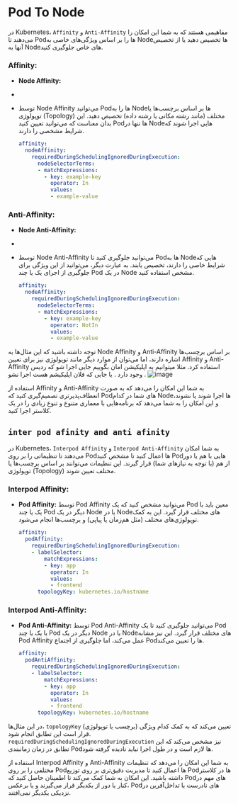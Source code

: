 # Pod To Node


در Kubernetes، `Affinity` و `Anti-Affinity` مفاهیمی هستند که به شما این امکان را می‌دهند تا Pod‌ها را بر اساس ویژگی‌های خاصی به Node‌ها تخصیص دهید یا از تخصیص آنها به Node‌های خاص جلوگیری کنید.

### Affinity:

- **Node Affinity:**
- 
- توسط Node Affinity می‌توانید Pod‌ها را به Node‌ها بر اساس برچسب‌ها یا توپولوژی (Topology) مختلف (مانند رشته مکانی یا رشته داده) تخصیص دهید. این بدان معناست که می‌توانید تعیین کنید Pod‌ها تنها در Node‌هایی اجرا شوند که شرایط مشخصی را دارند.

  ```yaml
  affinity:
    nodeAffinity:
      requiredDuringSchedulingIgnoredDuringExecution:
        nodeSelectorTerms:
        - matchExpressions:
          - key: example-key
            operator: In
            values:
            - example-value
  ```

### Anti-Affinity:

- **Node Anti-Affinity:**
-
- توسط Node Anti-Affinity می‌توانید جلوگیری کنید تا Pod‌ها به Node‌هایی که شرایط خاصی را دارند، تخصیص یابند. به عبارت دیگر، می‌توانید از این ویژگی برای جلوگیری از اجرای یک یا چند Pod در یک Node مشخص استفاده کنید.

  ```yaml
  affinity:
    nodeAffinity:
      requiredDuringSchedulingIgnoredDuringExecution:
        nodeSelectorTerms:
        - matchExpressions:
          - key: example-key
            operator: NotIn
            values:
            - example-value
  ```

توجه داشته باشید که این مثال‌ها به Node Affinity و Anti-Affinity بر اساس برچسب‌ها اشاره دارند، اما می‌توان از موارد دیگر مانند توپولوژی نیز برای تعیین Affinity و Anti-Affinity استفاده کرد.
مثلا میتوانیم به اپلیکیشن امان بگوییم جایی اجرا شو که ردیس وجود دارد . یا جایی که فلان اپلیکیشم هست اجرا نشو .
![image](https://github.com/milad6745/Kubernetes/assets/113288076/38358739-db88-4a86-8888-ba42ff4e8f25)


استفاده از Affinity و Anti-Affinity به شما این امکان را می‌دهد که به صورت انعطاف‌پذیرتری تصمیم‌گیری کنید که Pod‌های شما در کدام Node‌ها اجرا شوند یا نشوند، و این امکان را به شما می‌دهد که برنامه‌هایی با معماری متنوع و تنوع زیادی را در یک کلاستر اجرا کنید.

## `inter pod afinity and anti afinity`
در Kubernetes، `Interpod Affinity` و `Interpod Anti-Affinity` به شما امکان می‌دهند تا تنظیماتی را بر روی Pod‌ها اعمال کنید تا مشخص کنید Pod‌هایی با هم یا دور از هم (با توجه به نیازهای شما) قرار گیرند. این تنظیمات می‌توانند بر اساس برچسب‌ها یا توپولوژی (Topology) مختلف تعیین شوند.

### Interpod Affinity:

- **Pod Affinity:** توسط Pod Affinity می‌توانید مشخص کنید که یک Pod معین باید با یک یا چند Pod دیگر در یک Node یا در Node‌های مختلف قرار گیرد. این به کمک توپولوژی‌های مختلف (مثل هم‌زمان یا پیاپی) و برچسب‌ها انجام می‌شود.

  ```yaml
  affinity:
    podAffinity:
      requiredDuringSchedulingIgnoredDuringExecution:
      - labelSelector:
          matchExpressions:
          - key: app
            operator: In
            values:
            - frontend
        topologyKey: kubernetes.io/hostname
  ```

### Interpod Anti-Affinity:

- **Pod Anti-Affinity:** توسط Pod Anti-Affinity می‌توانید جلوگیری کنید تا یک Pod با یک یا چند Pod دیگر در یک Node یا در Node‌های مختلف قرار گیرد. این نیز مشابه Pod Affinity عمل می‌کند، اما جلوگیری از اجتماع Pod‌ها را تعیین می‌کند.

  ```yaml
  affinity:
    podAntiAffinity:
      requiredDuringSchedulingIgnoredDuringExecution:
      - labelSelector:
          matchExpressions:
          - key: app
            operator: In
            values:
            - frontend
        topologyKey: kubernetes.io/hostname
  ```

در این مثال‌ها، `topologyKey` تعیین می‌کند که به کمک کدام ویژگی (برچسب یا توپولوژی) قرار است این تطابق انجام شود. `requiredDuringSchedulingIgnoredDuringExecution` نیز مشخص می‌کند که این تطابق در زمان زمانبندی Pod‌ها لازم است و در طول اجرا نباید نادیده گرفته شود.

استفاده از Interpod Affinity و Anti-Affinity به شما این امکان را می‌دهد که تنظیمات مختلفی را بر روی Pod‌ها اعمال کنید تا مدیریت دقیق‌تری بر روی توزیع Pod‌ها در کلاستر داشته باشید. این امکان به شما کمک می‌کند تا اطمینان حاصل کنید که Pod‌های مهم در کنار یا دور از یکدیگر قرار می‌گیرند و یا برعکس، Pod‌های نادرست یا تداخل‌آفرین در نزدیکی یکدیگر نمی‌افتند.
